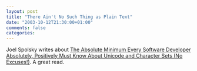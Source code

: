 ```yaml
---
layout: post
title: "There Ain't No Such Thing as Plain Text"
date: "2003-10-12T21:30:00+01:00"
comments: false
categories: 
---
```


<p>Joel Spolsky writes about <a href="http://www.joelonsoftware.com/articles/Unicode.html" title="Joel on Software - The Absolute Minimum Every Software Developer Absolutely, Positively Must Know About Unicode and Character Sets (No Excuses!)">The Absolute Minimum Every Software Developer Absolutely, Positively Must Know About Unicode and Character Sets (No Excuses!)</a>. A great read.</p>

